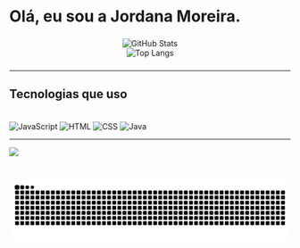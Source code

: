 <h1 align="left">Olá, eu sou a Jordana Moreira.</h1>

###

<div align="center">

![GitHub Stats](https://github-readme-stats.vercel.app/api?username=Jordana-meng&show_icons=true&theme=tokyonight&title_color=8A2BE2&text_color=ffffff&icon_color=1E90FF&bg_color=0d1117)  
![Top Langs](https://github-readme-stats.vercel.app/api/top-langs/?username=Jordana-meng&layout=compact&theme=tokyonight&title_color=8A2BE2&text_color=ffffff&bg_color=0d1117)

</div>

###


---

## Tecnologias que uso  

<div style="display: inline_block"><br>
  <img align="center" alt="JavaScript" height="40" width="40" src="https://cdn.jsdelivr.net/gh/devicons/devicon/icons/javascript/javascript-original.svg">
  <img align="center" alt="HTML" height="40" width="40" src="https://cdn.jsdelivr.net/gh/devicons/devicon/icons/html5/html5-original.svg">
  <img align="center" alt="CSS" height="40" width="40" src="https://cdn.jsdelivr.net/gh/devicons/devicon/icons/css3/css3-original.svg">
  <img align="center" alt="Java" height="40" width="40" src="https://cdn.jsdelivr.net/gh/devicons/devicon/icons/java/java-original.svg">
</div>

---

<div  
  <a href="https://www.linkedin.com/in/jordana-moreira-6a5b81380/" target="_blank"><img src="https://img.shields.io/badge/-LinkedIn-%230077B5?style=for-the-badge&logo=linkedin&logoColor=white" target="_blank"></a> 
  
</div>
   
</div>

###

<br clear="both">

<img src="https://raw.githubusercontent.com/Jordana-meng/Jordana-meng/output/snake.svg" alt="Snake animation" />

###
